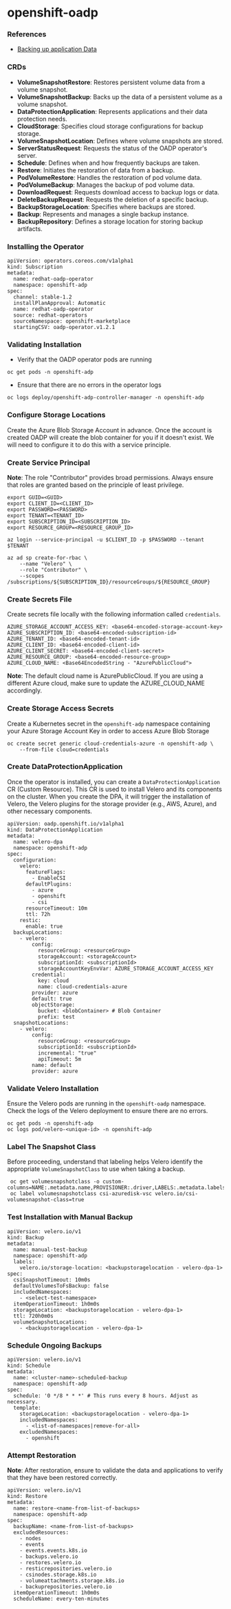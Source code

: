 # openshift-oadp

### References

- [Backing up application Data](https://docs.openshift.com/container-platform/4.12/backup_and_restore/application_backup_and_restore/backing_up_and_restoring/backing-up-applications.html)
### CRDs
- **VolumeSnapshotRestore**: Restores persistent volume data from a volume snapshot.
- **VolumeSnapshotBackup**: Backs up the data of a persistent volume as a volume snapshot.
- **DataProtectionApplication**: Represents applications and their data protection needs.
- **CloudStorage**: Specifies cloud storage configurations for backup storage.
- **VolumeSnapshotLocation**: Defines where volume snapshots are stored.
- **ServerStatusRequest**: Requests the status of the OADP operator's server.
- **Schedule**: Defines when and how frequently backups are taken.
- **Restore**: Initiates the restoration of data from a backup.
- **PodVolumeRestore**: Handles the restoration of pod volume data.
- **PodVolumeBackup**: Manages the backup of pod volume data.
- **DownloadRequest**: Requests download access to backup logs or data.
- **DeleteBackupRequest**: Requests the deletion of a specific backup.
- **BackupStorageLocation**: Specifies where backups are stored.
- **Backup**: Represents and manages a single backup instance.
- **BackupRepository**: Defines a storage location for storing backup artifacts.

### Installing the Operator

```
apiVersion: operators.coreos.com/v1alpha1
kind: Subscription
metadata:
  name: redhat-oadp-operator
  namespace: openshift-adp
spec:
  channel: stable-1.2
  installPlanApproval: Automatic
  name: redhat-oadp-operator
  source: redhat-operators
  sourceNamespace: openshift-marketplace
  startingCSV: oadp-operator.v1.2.1
```
### Validating Installation

- Verify that the OADP operator pods are running

```
oc get pods -n openshift-adp
```

- Ensure that there are no errors in the operator logs

```
oc logs deploy/openshift-adp-controller-manager -n openshift-adp
```
### Configure Storage Locations

Create the Azure Blob Storage Account in advance.  Once the account is created OADP will create the blob container for you if it doesn't exist.  We will need to configure it to do this with a service principle.



### Create Service Principal

**Note**: The role "Contributor" provides broad permissions. Always ensure that roles are granted based on the principle of least privilege.

```
export GUID=<GUID>
export CLIENT_ID=<CLIENT_ID> 
export PASSWORD=<PASSWORD>  
export TENANT=<TENANT_ID> 
export SUBSCRIPTION_ID=<SUBSCRIPTION_ID> 
export RESOURCE_GROUP=<RESOURCE_GROUP_ID> 
```

```
az login --service-principal -u $CLIENT_ID -p $PASSWORD --tenant $TENANT
```

```
az ad sp create-for-rbac \
	--name "Velero" \
	--role "Contributor" \
	--scopes /subscriptions/${SUBSCRIPTION_ID}/resourceGroups/${RESOURCE_GROUP}
```

### Create Secrets File

Create secrets file locally with the following information called `credentials`.

```
AZURE_STORAGE_ACCOUNT_ACCESS_KEY: <base64-encoded-storage-account-key>
AZURE_SUBSCRIPTION_ID: <base64-encoded-subscription-id>
AZURE_TENANT_ID: <base64-encoded-tenant-id>
AZURE_CLIENT_ID: <base64-encoded-client-id>
AZURE_CLIENT_SECRET: <base64-encoded-client-secret>
AZURE_RESOURCE_GROUP: <base64-encoded-resource-group>
AZURE_CLOUD_NAME: <Base64EncodedString - "AzurePublicCloud">
```

**Note**: The default cloud name is AzurePublicCloud. If you are using a different Azure cloud, make sure to update the AZURE_CLOUD_NAME accordingly.

### Create Storage Access Secrets

Create a Kubernetes secret in the `openshift-adp` namespace containing your Azure Storage Account Key in order to access Azure Blob Storage

```
oc create secret generic cloud-credentials-azure -n openshift-adp \
	--from-file cloud=credentials
```

### Create DataProtectionApplication

Once the operator is installed, you can create a `DataProtectionApplication` CR (Custom Resource). This CR is used to install Velero and its components on the cluster. When you create the DPA, it will trigger the installation of Velero, the Velero plugins for the storage provider (e.g., AWS, Azure), and other necessary components.

```
apiVersion: oadp.openshift.io/v1alpha1
kind: DataProtectionApplication
metadata:
  name: velero-dpa
  namespace: openshift-adp
spec:
  configuration:
    velero:
      featureFlags:
        - EnableCSI
      defaultPlugins:
        - azure
        - openshift
        - csi
      resourceTimeout: 10m
      ttl: 72h
    restic:
      enable: true
  backupLocations:
    - velero:
        config:
          resourceGroup: <resourceGroup>
          storageAccount: <storageAccount>
          subscriptionId: <subscriptionId>
          storageAccountKeyEnvVar: AZURE_STORAGE_ACCOUNT_ACCESS_KEY
        credential:
          key: cloud
          name: cloud-credentials-azure  
        provider: azure
        default: true
        objectStorage:
          bucket: <blobContainer> # Blob Container
          prefix: test
  snapshotLocations:
    - velero:
        config:
          resourceGroup: <resourceGroup>
          subscriptionId: <subscriptionId>
          incremental: "true"
          apiTimeout: 5m
        name: default
        provider: azure
```

### Validate Velero Installation

Ensure the Velero pods are running in the `openshift-oadp` namespace.
Check the logs of the Velero deployment to ensure there are no errors.

```
oc get pods -n openshift-adp
oc logs pod/velero-<unique-id> -n openshift-adp
```

### Label The Snapshot Class

Before proceeding, understand that labeling helps Velero identify the appropriate `VolumeSnapshotClass` to use when taking a backup.

```
 oc get volumesnapshotclass -o custom-columns=NAME:.metadata.name,PROVISIONER:.driver,LABELS:.metadata.labels
 oc label volumesnapshotclass csi-azuredisk-vsc velero.io/csi-volumesnapshot-class=true
```

### Test Installation with Manual Backup

```
apiVersion: velero.io/v1
kind: Backup
metadata:
  name: manual-test-backup
  namespace: openshift-adp
  labels:
    velero.io/storage-location: <backupstoragelocation - velero-dpa-1>
spec:
  csiSnapshotTimeout: 10m0s
  defaultVolumesToFsBackup: false
  includedNamespaces:
    - <select-test-namespace>
  itemOperationTimeout: 1h0m0s
  storageLocation: <backupstoragelocation - velero-dpa-1>
  ttl: 720h0m0s
  volumeSnapshotLocations:
    - <backupstoragelocation - velero-dpa-1>
```

### Schedule Ongoing Backups

```
apiVersion: velero.io/v1
kind: Schedule
metadata:
  name: <cluster-name>-scheduled-backup
  namespace: openshift-adp
spec:
  schedule: '0 */8 * * *' # This runs every 8 hours. Adjust as necessary.
  template:
    storageLocation: <backupstoragelocation - velero-dpa-1>
    includedNamespaces:
      - <list-of-namespaces|remove-for-all>
    excludedNamespaces:
      - openshift
```

### Attempt Restoration

**Note**: After restoration, ensure to validate the data and applications to verify that they have been restored correctly.

```
apiVersion: velero.io/v1
kind: Restore
metadata:
  name: restore-<name-from-list-of-backups>
  namespace: openshift-adp
spec:
  backupName: <name-from-list-of-backups>
  excludedResources:
    - nodes
    - events
    - events.events.k8s.io
    - backups.velero.io
    - restores.velero.io
    - resticrepositories.velero.io
    - csinodes.storage.k8s.io
    - volumeattachments.storage.k8s.io
    - backuprepositories.velero.io
  itemOperationTimeout: 1h0m0s
  scheduleName: every-ten-minutes
```
